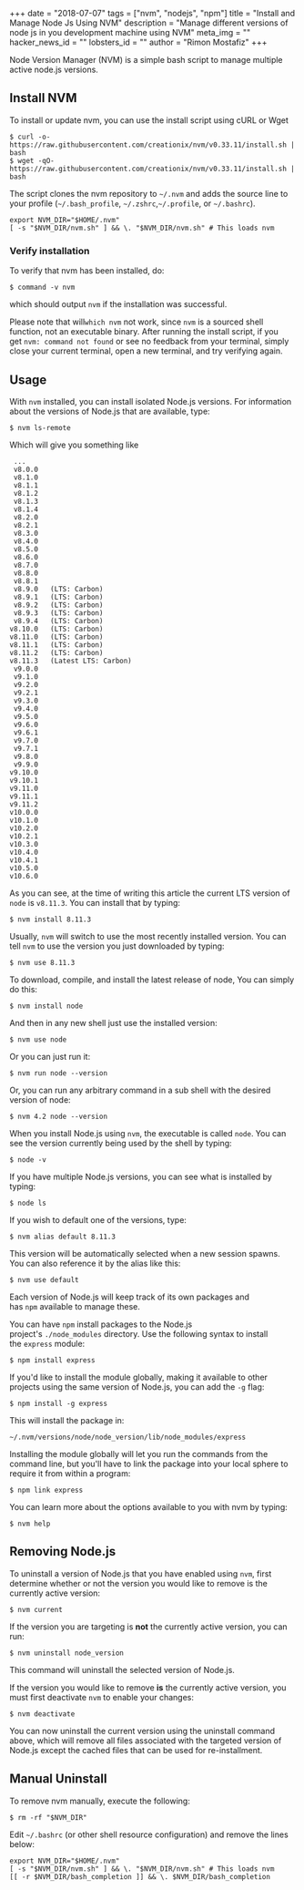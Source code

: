 +++
date = "2018-07-07"
tags = ["nvm", "nodejs", "npm"]
title = "Install and Manage Node Js Using NVM"
description = "Manage different versions of node js in you development machine using NVM"
meta_img = ""
hacker_news_id = ""
lobsters_id = ""
author = "Rimon Mostafiz"
+++

Node Version Manager (NVM) is a simple bash script to manage multiple active node.js versions.

## Install NVM
To install or update nvm, you can use the install script using cURL or Wget

    $ curl -o- https://raw.githubusercontent.com/creationix/nvm/v0.33.11/install.sh | bash
    $ wget -qO- https://raw.githubusercontent.com/creationix/nvm/v0.33.11/install.sh | bash

The script clones the nvm repository to `~/.nvm` and adds the source line to your profile (`~/.bash_profile`, `~/.zshrc`,`~/.profile`, or `~/.bashrc`).

    export NVM_DIR="$HOME/.nvm"
    [ -s "$NVM_DIR/nvm.sh" ] && \. "$NVM_DIR/nvm.sh" # This loads nvm

### Verify installation
To verify that nvm has been installed, do:

    $ command -v nvm

which should output `nvm` if the installation was successful.

Please note that will`which nvm` not work, since `nvm` is a sourced shell function, not an executable binary.
After running the install script, if you get `nvm: command not found` or see no feedback from your terminal, simply close your current terminal, open a new terminal, and try verifying again.


## Usage
With `nvm` installed, you can install isolated Node.js versions. For information about the versions of Node.js that are available, type:

    $ nvm ls-remote

Which will give you something like

     ...
     v8.0.0
     v8.1.0
     v8.1.1
     v8.1.2
     v8.1.3
     v8.1.4
     v8.2.0
     v8.2.1
     v8.3.0
     v8.4.0
     v8.5.0
     v8.6.0
     v8.7.0
     v8.8.0
     v8.8.1
     v8.9.0   (LTS: Carbon)
     v8.9.1   (LTS: Carbon)
     v8.9.2   (LTS: Carbon)
     v8.9.3   (LTS: Carbon)
     v8.9.4   (LTS: Carbon)
    v8.10.0   (LTS: Carbon)
    v8.11.0   (LTS: Carbon)
    v8.11.1   (LTS: Carbon)
    v8.11.2   (LTS: Carbon)
    v8.11.3   (Latest LTS: Carbon)
     v9.0.0
     v9.1.0
     v9.2.0
     v9.2.1
     v9.3.0
     v9.4.0
     v9.5.0
     v9.6.0
     v9.6.1
     v9.7.0
     v9.7.1
     v9.8.0
     v9.9.0
    v9.10.0
    v9.10.1
    v9.11.0
    v9.11.1
    v9.11.2
    v10.0.0
    v10.1.0
    v10.2.0
    v10.2.1
    v10.3.0
    v10.4.0
    v10.4.1
    v10.5.0
    v10.6.0

As you can see, at the time of writing this article the current LTS version of `node` is `v8.11.3`. You can install that by typing:

    $ nvm install 8.11.3

Usually, `nvm` will switch to use the most recently installed version. You can tell `nvm` to use the version you just downloaded by typing:

    $ nvm use 8.11.3

To download, compile, and install the latest release of node, You can simply do this:

    $ nvm install node

And then in any new shell just use the installed version:

    $ nvm use node

Or you can just run it:

    $ nvm run node --version

Or, you can run any arbitrary command in a sub shell with the desired version of node:

    $ nvm 4.2 node --version

When you install Node.js using `nvm`, the executable is called `node`. You can see the version currently being used by the shell by typing:

    $ node -v

If you have multiple Node.js versions, you can see what is installed by typing:

    $ node ls

If you wish to default one of the versions, type:

    $ nvm alias default 8.11.3

This version will be automatically selected when a new session spawns. You can also reference it by the alias like this:

    $ nvm use default

Each version of Node.js will keep track of its own packages and has `npm` available to manage these.

You can have `npm` install packages to the Node.js project's `./node_modules` directory. Use the following syntax to install the `express` module:

    $ npm install express

If you'd like to install the module globally, making it available to other projects using the same version of Node.js, you can add the `-g` flag:

    $ npm install -g express

This will install the package in:

    ~/.nvm/versions/node/node_version/lib/node_modules/express

Installing the module globally will let you run the commands from the command line, but you'll have to link the package into your local sphere to require it from within a program:


    $ npm link express

You can learn more about the options available to you with nvm by typing:

    $ nvm help

## Removing Node.js
To uninstall a version of Node.js that you have enabled using `nvm`, first determine whether or not the version you would like to remove is the currently active version:

    $ nvm current

If the version you are targeting is **not** the currently active version, you can run:

    $ nvm uninstall node_version

This command will uninstall the selected version of Node.js.

If the version you would like to remove **is** the currently active version, you must first deactivate `nvm` to enable your changes:

    $ nvm deactivate

You can now uninstall the current version using the uninstall command above, which will remove all files associated with the targeted version of Node.js except the cached files that can be used for re-installment.

## Manual Uninstall
To remove nvm manually, execute the following:

    $ rm -rf "$NVM_DIR"

Edit `~/.bashrc` (or other shell resource configuration) and remove the lines below:

    export NVM_DIR="$HOME/.nvm"
    [ -s "$NVM_DIR/nvm.sh" ] && \. "$NVM_DIR/nvm.sh" # This loads nvm
    [[ -r $NVM_DIR/bash_completion ]] && \. $NVM_DIR/bash_completion
